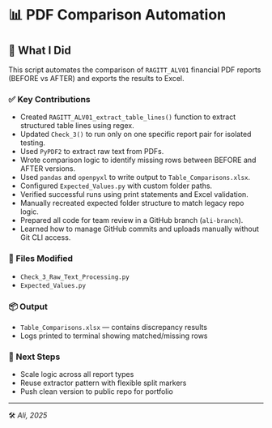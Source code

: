 
# 📊 PDF Comparison Automation

## 🔧 What I Did

This script automates the comparison of `RAGITT_ALV01` financial PDF reports (BEFORE vs AFTER) and exports the results to Excel.

### ✅ Key Contributions

- Created `RAGITT_ALV01_extract_table_lines()` function to extract structured table lines using regex.
- Updated `Check_3()` to run only on one specific report pair for isolated testing.
- Used `PyPDF2` to extract raw text from PDFs.
- Wrote comparison logic to identify missing rows between BEFORE and AFTER versions.
- Used `pandas` and `openpyxl` to write output to `Table_Comparisons.xlsx`.
- Configured `Expected_Values.py` with custom folder paths.
- Verified successful runs using print statements and Excel validation.
- Manually recreated expected folder structure to match legacy repo logic.
- Prepared all code for team review in a GitHub branch (`ali-branch`).
- Learned how to manage GitHub commits and uploads manually without Git CLI access.

### 📁 Files Modified

- `Check_3_Raw_Text_Processing.py`
- `Expected_Values.py`

### 📦 Output

- `Table_Comparisons.xlsx` — contains discrepancy results
- Logs printed to terminal showing matched/missing rows

### 🔁 Next Steps

- Scale logic across all report types
- Reuse extractor pattern with flexible split markers
- Push clean version to public repo for portfolio

---

🛠️ _Ali, 2025_
